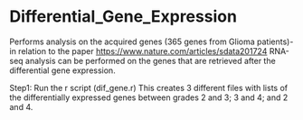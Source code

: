 # Differential_Gene_Expression
Performs analysis on the acquired genes (365 genes from Glioma patients)-in relation to the paper https://www.nature.com/articles/sdata201724
RNA-seq analysis can be performed on the genes that are retrieved after the differential gene expression.

Step1:
Run the r script (dif_gene.r)
This creates 3 different files with lists of the differentially expressed genes between grades 2 and 3; 3 and 4; and 2 and 4.
